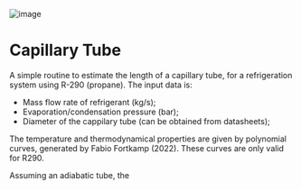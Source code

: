 ![image](https://user-images.githubusercontent.com/108631583/205446544-087a9940-3803-4baf-bcd9-3a9bf92983b9.png)
# Capillary Tube
A simple routine to estimate the length of a capillary tube, for a refrigeration system using R-290 (propane). The input data is:
- Mass flow rate of refrigerant (kg/s);
- Evaporation/condensation pressure (bar);
- Diameter of the cappilary tube (can be obtained from datasheets);

The temperature and thermodynamical properties are given by polynomial curves, generated by Fabio Fortkamp (2022). These curves are only valid for R290.

Assuming an adiabatic tube, the 

